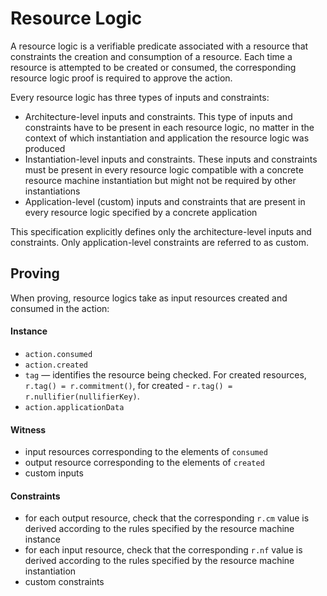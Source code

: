 # Resource Logic

A resource logic is a verifiable predicate associated with a resource that constraints the creation and consumption of a resource. Each time a resource is attempted to be created or consumed, the corresponding resource logic proof is required to approve the action.

Every resource logic has three types of inputs and constraints:

- Architecture-level inputs and constraints. This type of inputs and constraints have to be present in each resource logic, no matter in the context of which instantiation and application the resource logic was produced
- Instantiation-level inputs and constraints. These inputs and constraints must be present in every resource logic compatible with a concrete resource machine instantiation but might not be required by other instantiations
- Application-level (custom) inputs and constraints that are present in every resource logic specified by a concrete application

This specification explicitly defines only the architecture-level inputs and constraints. Only application-level constraints are referred to as custom.

## Proving

When proving, resource logics take as input resources created and consumed in the action:

#### Instance 

- `action.consumed`
- `action.created`
- `tag` — identifies the resource being checked. For created resources, `r.tag() = r.commitment()`, for created - `r.tag() = r.nullifier(nullifierKey)`.
- `action.applicationData`

#### Witness

- input resources corresponding to the elements of `consumed`
- output resource corresponding to the elements of `created`
- custom inputs

#### Constraints

- for each output resource, check that the corresponding `r.cm` value is derived according to the rules specified by the resource machine instance
- for each input resource, check that the corresponding `r.nf` value is derived according to the rules specified by the resource machine instantiation
- custom constraints